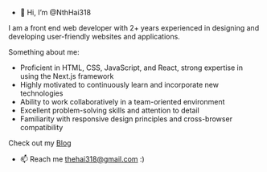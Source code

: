 - 👋 Hi, I’m @NthHai318

I am a front end web developer with 2+ years experienced in designing and developing user-friendly websites and applications.


Something about me: 
- Proficient in HTML, CSS, JavaScript, and React, strong expertise in using the Next.js framework
- Highly motivated to continuously learn and incorporate new technologies
- Ability to work collaboratively in a team-oriented environment
- Excellent problem-solving skills and attention to detail
- Familiarity with responsive design principles and cross-browser compatibility

Check out my [Blog](https://nthhai-site.vercel.app/)

- 📫 Reach me thehai318@gmail.com :)

